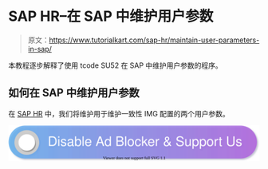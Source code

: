 # SAP HR–在 SAP 中维护用户参数

> 原文：<https://www.tutorialkart.com/sap-hr/maintain-user-parameters-in-sap/>

本教程逐步解释了使用 tcode SU52 在 SAP 中维护用户参数的程序。

## 如何在 SAP 中维护用户参数

在 [SAP HR](https://www.tutorialkart.com/sap-hr/sap-hr-training-tutorials/) 中，我们将维护用于维护一致性 IMG 配置的两个用户参数。

[![](img/925da31b32d6bc3827932f6c8afb11bb.png)](https://www.tutorialkart.com/)